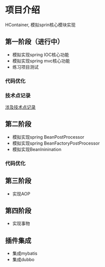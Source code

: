 # 项目介绍
HContainer, 模拟sprin核心模块实现

## 第一阶段（进行中）
- 模拟实现spring IOC核心功能
- 模拟实现spring mvc核心功能
- 练习项目测试
### 代码优化

### 技术点记录
[涉及技术点记录](https://github.com/dengxjun/code-training/wiki/wiki-index)

## 第二阶段
- 模拟实现spring BeanPostProcessor
- 模拟实现spring BeanFactoryPostProcessor
- 模拟实现BeanIninination

### 代码优化

## 第三阶段
- 实现AOP

## 第四阶段
- 实现事物

## 插件集成
- 集成mybatis
- 集成dubbo
